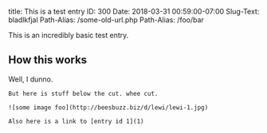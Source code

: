 title: This is a test entry
ID: 300
Date: 2018-03-31 00:59:00-07:00
Slug-Text: bladlkfjal
Path-Alias: /some-old-url.php
Path-Alias: /foo/bar

This is an incredibly basic test entry.

## How this works

Well, I dunno.

~~~~~
But here is stuff below the cut. whee cut.

![some image foo](http://beesbuzz.biz/d/lewi/lewi-1.jpg)

Also here is a link to [entry id 1](1)
